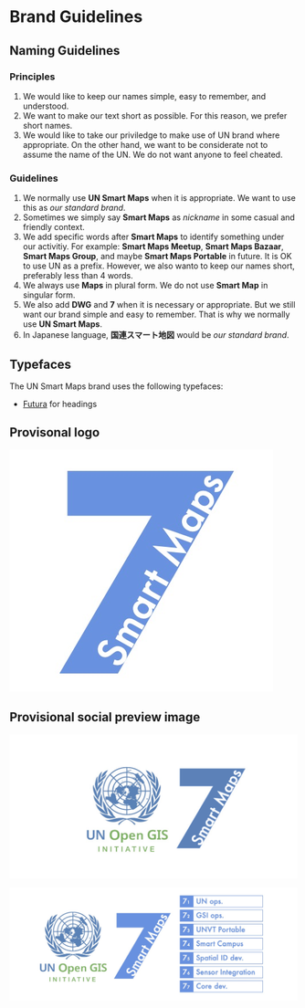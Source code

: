 # Brand Guidelines

## Naming Guidelines

### Principles
1. We would like to keep our names simple, easy to remember, and understood. 
2. We want to make our text short as possible. For this reason, we prefer short names. 
3. We would like to take our priviledge to make use of UN brand where appropriate. On the other hand, we want to be considerate not to assume the name of the UN. We do not want anyone to feel cheated. 

### Guidelines
1. We normally use **UN Smart Maps** when it is appropriate. We want to use this as *our standard brand*. 
2. Sometimes we simply say **Smart Maps** as _nickname_ in some casual and friendly context. 
3. We add specific words after **Smart Maps** to identify something under our activitiy. For example: **Smart Maps Meetup**, **Smart Maps Bazaar**, **Smart Maps Group**, and maybe **Smart Maps Portable** in future. It is OK to use UN as a prefix. However, we also wanto to keep our names short, preferably less than 4 words. 
4. We always use **Maps** in plural form. We do not use **Smart Map** in singular form. 
5. We also add **DWG** and **7** when it is necessary or appropriate. But we still want our brand simple and easy to remember. That is why we normally use **UN Smart Maps**. 
6. In Japanese language, **国連スマート地図** would be *our standard brand*.

## Typefaces

The UN Smart Maps brand uses the following typefaces:
- [Futura](https://fonts.adobe.com/fonts/futura-pt) for headings

## Provisonal logo
![provisional logo 2](./media/dwg7-provisional-logo-2.jpg)

## Provisional social preview image

![social preview image 2.1](./media/dwg7-provisional-social-preview-image-2-1.png)

![social preview image 2.0](./media/dwg7-provisional-social-preview-image-2-0.jpg)
